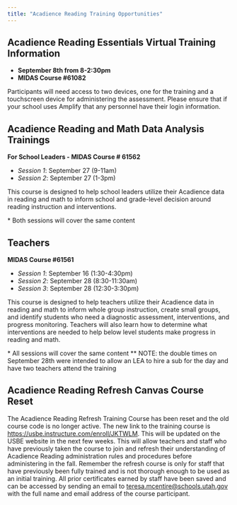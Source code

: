 ```yaml
---
title: "Acadience Reading Training Opportunities"
---
```


## Acadience Reading Essentials Virtual Training Information
- **September 8th from 8-2:30pm**
- **MIDAS Course #61082**

Participants will need access to two devices, one for the training and a touchscreen device for administering the assessment. Please ensure that if your school uses Amplify that any personnel have their login information.

## Acadience Reading and Math Data Analysis Trainings
**For School Leaders - MIDAS Course # 61562** 
- *Session 1*: September 27 (9-11am)
- *Session 2*: September 27 (1-3pm)

This course is designed to help school leaders utilize their Acadience data in reading and math to inform school and grade-level decision around reading instruction and interventions.

\* Both sessions will cover the same content

## Teachers
**MIDAS Course #61561**
- *Session 1*: September 16 (1:30-4:30pm)
- *Session 2*: September 28 (8:30-11:30am)
- *Session 3*: September 28 (12:30-3:30pm)

This course is designed to help teachers utilize their Acadience data in reading and math to inform whole group instruction, create small groups, and identify students who need a diagnostic assessment, interventions, and progress monitoring. Teachers will also learn how to determine what interventions are needed to help below level students make progress in reading and math.

\* All sessions will cover the same content
\*\* NOTE: the double times on September 28th were intended to allow an LEA to hire a sub for the day and have two teachers attend the training

## Acadience Reading Refresh Canvas Course Reset

The Acadience Reading Refresh Training Course has been reset and the old course code is no longer active. The new link to the training course is https://usbe.instructure.com/enroll/JKTWLM. This will be updated on the USBE website in the next few weeks. This will allow teachers and staff who have previously taken the course to join and refresh their understanding of Acadience Reading administration rules and procedures before administering in the fall. Remember the refresh course is only for staff that have previously been fully trained and is not thorough enough to be used as an initial training. All prior certificates earned by staff have been saved and can be accessed by sending an email to teresa.mcentire@schools.utah.gov with the full name and email address of the course participant.
